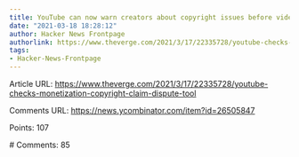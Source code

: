 ```yaml
---
title: YouTube can now warn creators about copyright issues before videos are posted
date: "2021-03-18 18:28:12"
author: Hacker News Frontpage
authorlink: https://www.theverge.com/2021/3/17/22335728/youtube-checks-monetization-copyright-claim-dispute-tool
tags:
- Hacker-News-Frontpage
---
```


<p>Article URL: <a href="https://www.theverge.com/2021/3/17/22335728/youtube-checks-monetization-copyright-claim-dispute-tool">https://www.theverge.com/2021/3/17/22335728/youtube-checks-monetization-copyright-claim-dispute-tool</a></p>
<p>Comments URL: <a href="https://news.ycombinator.com/item?id=26505847">https://news.ycombinator.com/item?id=26505847</a></p>
<p>Points: 107</p>
<p># Comments: 85</p>
